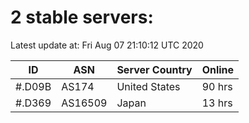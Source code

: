 # 2 stable servers:

Latest update at: Fri Aug 07 21:10:12 UTC 2020

| ID | ASN | Server Country | Online |
| -- | --- | -------------- | ------ |
| #.D09B | AS174 | United States | 90 hrs |
| #.D369 | AS16509 | Japan | 13 hrs |

